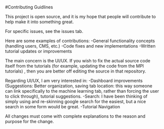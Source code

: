 #Contributing Guidlines

This project is open source, and it is my hope that people will contribute to help make it into something great.

For specific issues, see the issues tab.

Here are some examples of contributions:
-General functionality concepts (handling users, CMS, etc.)
-Code fixes and new implementations
-Written tutorial updates or improvements

The main concern is the UI/UX. If you wish to fix the actual source code itself from the tutorials (for example, updating the code from the MPI tutorials)
, then you are better off editing the source in that repository. 

Regarding UI/UX, I am very interested in:
-Dashboard improvements (Suggestions: Better organization, saving tab location: this way someone can link specifically to the machine learning tab, rather than forcing the user to click through), tutorial suggestions.
-Search: I have been thinking of simply using and re-skinning google search for the easiest, but a nice search in some form would be great. 
-Tutorial Navigation

All changes must come with complete explanations to the reason and purpose for the change. 
